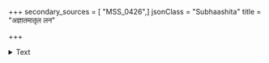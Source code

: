 +++
secondary_sources = [ "MSS_0426",]
jsonClass = "Subhaashita"
title = "अज्ञातमातृल लन"

+++

<details><summary>Text</summary>

अज्ञातमातृल लन- मैणशिशुं कश्चिदङ्कमारोप्य।  
अद्यापि रक्षसि विधो धर्मात्मा कोनु भवदन्यः॥
</details>
